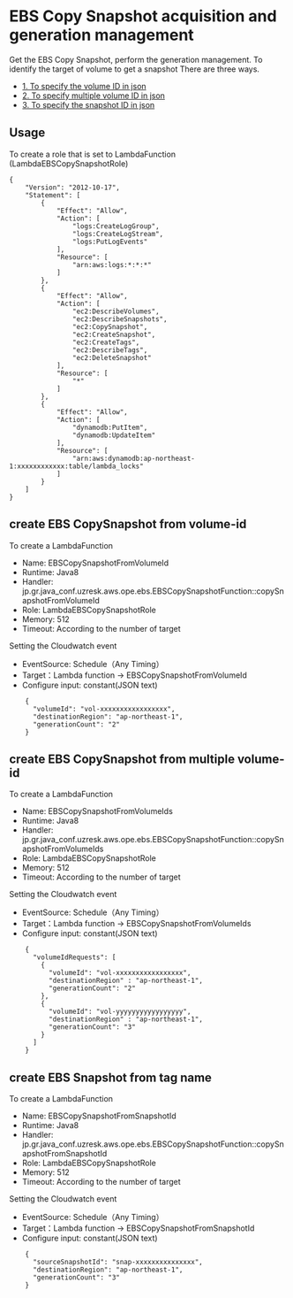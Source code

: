 EBS Copy Snapshot acquisition and generation management
==================================================

Get the EBS Copy Snapshot, perform the generation management.
To identify the target of volume to get a snapshot There are three ways.
- [1. To specify the volume ID in json](#create-ebs-copysnapshot-from-volume-id)
- [2. To specify multiple volume ID in json](#create-ebs-copysnapshot-from-multiple-volume-id)
- [3. To specify the snapshot ID in json](#create-ebs-snapshot-from-tag-name)

Usage
-----

To create a role that is set to LambdaFunction (LambdaEBSCopySnapshotRole)

    {
        "Version": "2012-10-17",
        "Statement": [
            {
                "Effect": "Allow",
                "Action": [
                    "logs:CreateLogGroup",
                    "logs:CreateLogStream",
                    "logs:PutLogEvents"
                ],
                "Resource": [
                    "arn:aws:logs:*:*:*"
                ]
            },
            {
                "Effect": "Allow",
                "Action": [
                    "ec2:DescribeVolumes",
                    "ec2:DescribeSnapshots",
                    "ec2:CopySnapshot",
                    "ec2:CreateSnapshot",
                    "ec2:CreateTags",
                    "ec2:DescribeTags",
                    "ec2:DeleteSnapshot"
                ],
                "Resource": [
                    "*"
                ]
            },
            {
                "Effect": "Allow",
                "Action": [
                    "dynamodb:PutItem",
                    "dynamodb:UpdateItem"
                ],
                "Resource": [
                    "arn:aws:dynamodb:ap-northeast-1:xxxxxxxxxxxx:table/lambda_locks"
                ]
            }
        ]
    }


create EBS CopySnapshot from volume-id
---

To create a LambdaFunction

- Name: EBSCopySnapshotFromVolumeId
- Runtime: Java8
- Handler: jp.gr.java_conf.uzresk.aws.ope.ebs.EBSCopySnapshotFunction::copySnapshotFromVolumeId
- Role: LambdaEBSCopySnapshotRole
- Memory: 512
- Timeout: According to the number of target

Setting the Cloudwatch event

- EventSource: Schedule（Any Timing）
- Target：Lambda function -> EBSCopySnapshotFromVolumeId
- Configure input: constant(JSON text)

```
    {
      "volumeId": "vol-xxxxxxxxxxxxxxxxx",
      "destinationRegion": "ap-northeast-1",
      "generationCount": "2"
    }
```

create EBS CopySnapshot from multiple volume-id
---

To create a LambdaFunction

- Name: EBSCopySnapshotFromVolumeIds
- Runtime: Java8
- Handler: jp.gr.java_conf.uzresk.aws.ope.ebs.EBSCopySnapshotFunction::copySnapshotFromVolumeIds
- Role: LambdaEBSCopySnapshotRole
- Memory: 512
- Timeout: According to the number of target

Setting the Cloudwatch event

- EventSource: Schedule（Any Timing）
- Target：Lambda function -> EBSCopySnapshotFromVolumeIds
- Configure input: constant(JSON text)

```
    {
      "volumeIdRequests": [
        {
          "volumeId": "vol-xxxxxxxxxxxxxxxxx",
          "destinationRegion" : "ap-northeast-1",
          "generationCount": "2"
        },
        {
          "volumeId": "vol-yyyyyyyyyyyyyyyyy",
          "destinationRegion" : "ap-northeast-1",
          "generationCount": "3"
        }
      ]
    }
```

create EBS Snapshot from tag name
---

To create a LambdaFunction

- Name: EBSCopySnapshotFromSnapshotId
- Runtime: Java8
- Handler: jp.gr.java_conf.uzresk.aws.ope.ebs.EBSCopySnapshotFunction::copySnapshotFromSnapshotId
- Role: LambdaEBSCopySnapshotRole
- Memory: 512
- Timeout: According to the number of target

Setting the Cloudwatch event

- EventSource: Schedule（Any Timing）
- Target：Lambda function -> EBSCopySnapshotFromSnapshotId
- Configure input: constant(JSON text)

```
    {
      "sourceSnapshotId": "snap-xxxxxxxxxxxxxxx",
      "destinationRegion": "ap-northeast-1",
      "generationCount": "3"
    }
```

